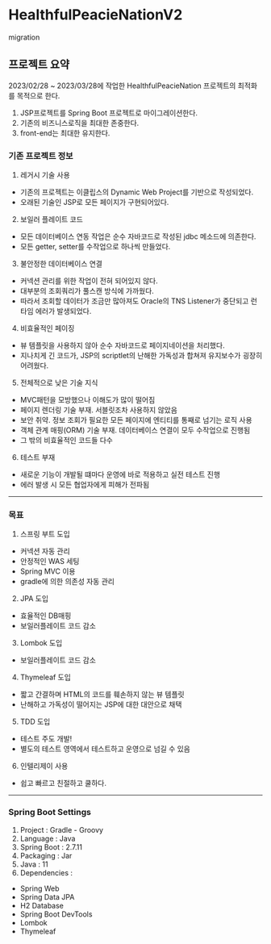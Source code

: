 # HealthfulPeacieNationV2
migration
## 프로젝트 요약
2023/02/28 ~ 2023/03/28에 작업한 HealthfulPeacieNation 프로젝트의 최적화를 목적으로 한다.
1. JSP프로젝트를 Spring Boot 프로젝트로 마이그레이션한다.  
2. 기존의 비즈니스로직을 최대한 존중한다.  
3. front-end는 최대한 유지한다.  
### 기존 프로젝트 정보
1. 레거시 기술 사용
- 기존의 프로젝트는 이클립스의 Dynamic Web Project를 기반으로 작성되었다.
- 오래된 기술인 JSP로 모든 페이지가 구현되어있다.
2. 보일러 플레이트 코드
- 모든 데이터베이스 연동 작업은 순수 자바코드로 작성된 jdbc 메소드에 의존한다.
- 모든 getter, setter를 수작업으로 하나씩 만들었다.
3. 불안정한 데이터베이스 연결
- 커넥션 관리를 위한 작업이 전혀 되어있지 않다.
- 대부분의 조회쿼리가 풀스캔 방식에 가까웠다.
- 따라서 조회할 데이터가 조금만 많아져도 Oracle의 TNS Listener가 중단되고 런타임 에러가 발생되었다.
4. 비효율적인 페이징
- 뷰 템플릿을 사용하지 않아 순수 자바코드로 페이지네이션을 처리했다.
- 지나치게 긴 코드가, JSP의 scriptlet의 난해한 가독성과 합쳐져 유지보수가 굉장히 어려웠다.
5. 전체적으로 낮은 기술 지식
- MVC패턴을 모방했으나 이해도가 많이 떨어짐
- 페이지 렌더링 기술 부재. 서블릿조차 사용하지 않았음
- 보안 취약. 정보 조회가 필요한 모든 페이지에 엔티티를 통째로 넘기는 로직 사용
- 객체 관계 매핑(ORM) 기술 부재. 데이터베이스 연결이 모두 수작업으로 진행됨
- 그 밖의 비효율적인 코드들 다수
6. 테스트 부재
- 새로운 기능이 개발될 떄마다 운영에 바로 적용하고 실전 테스트 진행
- 에러 발생 시 모든 협업자에게 피해가 전파됨
---
### 목표
1. 스프링 부트 도입
- 커넥션 자동 관리
- 안정적인 WAS 세팅
- Spring MVC 이용
- gradle에 의한 의존성 자동 관리
2. JPA 도입
- 효율적인 DB매핑
- 보일러플레이트 코드 감소
3. Lombok 도입
- 보일러플레이트 코드 감소
4. Thymeleaf 도입
- 짧고 간결하며 HTML의 코드를 훼손하지 않는 뷰 템플릿
- 난해하고 가독성이 떨어지는 JSP에 대한 대안으로 채택
5. TDD 도입
- 테스트 주도 개발!
- 별도의 테스트 영역에서 테스트하고 운영으로 넘길 수 있음
6. 인텔리제이 사용
- 쉽고 빠르고 친절하고 쿨하다.
---
### Spring Boot Settings
1. Project : Gradle - Groovy  
2. Language : Java  
3. Spring Boot : 2.7.11  
4. Packaging : Jar  
5. Java : 11  
6. Dependencies :  
- Spring Web
- Spring Data JPA
- H2 Database
- Spring Boot DevTools
- Lombok
- Thymeleaf
